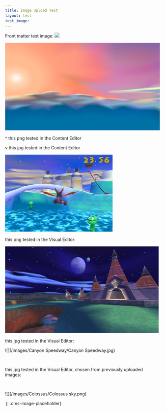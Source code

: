```yaml
---
title: Image Upload Test
layout: test
test_image:
---
```

Front matter test image:
<img src="{{page.test_image}}">


![](/uploads/icy-speedway.png)

^ this png tested in the Content Editor

v this jpg tested in the Content Editor

![](/uploads/icy-speedway.jpg)

this png tested in the Visual Editor:

![](/uploads/fracture-hills.png)

this jpg tested in the Visual Editor:

![](/images/Canyon Speedway/Canyon Speedway.jpg)

&nbsp;

this jpg tested in the Visual Editor, chosen from previously uploaded images:

&nbsp;

![](/images/Colossus/Colossus sky.png)

![](data:image/png;base64,iVBORw0KGgoAAAANSUhEUgAAAAEAAAABCAYAAAAfFcSJAAAADUlEQVQYV2NYtWrVfwAG/gL+NbCogwAAAABJRU5ErkJggg==){: .cms-image-placeholder}

&nbsp;
